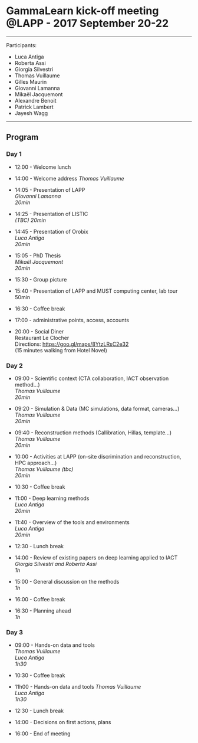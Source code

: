 # GammaLearn kick-off meeting @LAPP - 2017 September 20-22

___
Participants:

- Luca Antiga
- Roberta Assi
- Giorgia Silvestri
- Thomas Vuillaume
- Gilles Maurin
- Giovanni Lamanna
- Mikaël Jacquemont
- Alexandre Benoit
- Patrick Lambert
- Jayesh Wagg
___

## Program

### Day 1

- 12:00 - Welcome lunch
- 14:00 - Welcome address 
_Thomas Vuillaume_  
- 14:05 - Presentation of LAPP  
_Giovanni Lamanna_  
_20min_
- 14:25 - Presentation of LISTIC  
_(TBC)
20min_
- 14:45 - Presentation of Orobix  
_Luca Antiga  
20min_
- 15:05 - PhD Thesis  
_Mikaël Jacquemont  
20min_

- 15:30 - Group picture

- 15:40 - Presentation of LAPP and MUST computing center, lab tour  
50min

- 16:30 - Coffee break

- 17:00 - administrative points, access, accounts


- 20:00 - Social Diner  
Restaurant Le Clocher  
Directions: https://goo.gl/maps/8YtzLRsC2e32  
(15 minutes walking from Hotel Novel)


### Day 2

- 09:00 - Scientific context (CTA collaboration, IACT observation method...)   
_Thomas Vuillaume  
20min_  
- 09:20 - Simulation & Data (MC simulations, data format, cameras...)  
_Thomas Vuillaume  
20min_  
- 09:40 - Reconstruction methods (Callibration, Hillas, template...)  
_Thomas Vuillaume  
20min_
- 10:00 - Activities at LAPP (on-site discrimination and reconstruction, HPC approach...)  
_Thomas Vuillaume (tbc)  
20min_

- 10:30 - Coffee break  

- 11:00 - Deep learning methods  
_Luca Antiga  
20min_  

- 11:40 - Overview of the tools and environments  
_Luca Antiga  
20min_  

- 12:30 - Lunch break  

- 14:00 - Review of existing papers on deep learning applied to IACT  
_Giorgia Silvestri and Roberta Assi  
1h_

- 15:00 - General discussion on the methods  
_1h_

- 16:00 - Coffee break

- 16:30 - Planning ahead  
_1h_



### Day 3

- 09:00 - Hands-on data and tools  
_Thomas Vuillaume  
Luca Antiga  
1h30_

- 10:30 - Coffee break

- 11h00 - Hands-on data and tools 
_Thomas Vuillaume  
Luca Antiga  
1h30_

- 12:30 - Lunch break

- 14:00 - Decisions on first actions, plans


- 16:00 - End of meeting